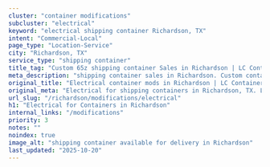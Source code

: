 ```yaml
---
cluster: "container modifications"
subcluster: "electrical"
keyword: "electrical shipping container Richardson, TX"
intent: "Commercial-Local"
page_type: "Location-Service"
city: "Richardson, TX"
service_type: "shipping container"
title_tag: "Custom 65z shipping container Sales in Richardson | LC Container"
meta_description: "shipping container sales in Richardson. Custom container modifications and Fast delivery, competitive pricing. Serving modifications area. Quote ID: S70. Call (214) 524-4168 for your free quote today."
original_title: "Electrical container mods in Richardson | LC Container"
original_meta: "Electrical for shipping containers in Richardson, TX. Local fabrication & pro install. LC Container — Since 2003. Get a quote."
url_slug: "/richardson/modifications/electrical"
h1: "Electrical for Containers in Richardson"
internal_links: "/modifications"
priority: 3
notes: ""
noindex: true
image_alt: "shipping container available for delivery in Richardson"
last_updated: "2025-10-20"
---
```


<!-- TODO: Add unique city/inventory copy, images, and internal links here. -->
